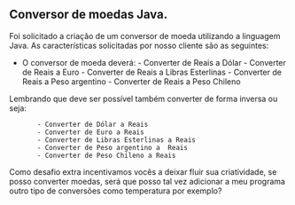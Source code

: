## Conversor de moedas Java.

Foi solicitado a criação de um conversor de moeda utilizando a linguagem Java. As características solicitadas por nosso cliente são as seguintes:

- O conversor de moeda deverá: - Converter de Reais a Dólar - Converter de Reais a Euro - Converter de Reais a Libras Esterlinas - Converter de Reais a Peso argentino - Converter de Reais a Peso Chileno

Lembrando que deve ser possível também converter de forma inversa ou seja:

           - Converter de Dólar a Reais
           - Converter de Euro a Reais
           - Converter de Libras Esterlinas a Reais
           - Converter de Peso argentino a  Reais
           - Converter de Peso Chileno a Reais

Como desafio extra incentivamos vocês a deixar fluir sua criatividade, se posso converter moedas, será que posso tal vez adicionar a meu programa outro tipo de conversões como temperatura por exemplo?
